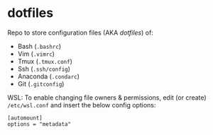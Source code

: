 # dotfiles
Repo to store configuration files (AKA *dotfiles*) of:

- Bash (`.bashrc`)
- Vim (`.vimrc`)
- Tmux (`.tmux.conf`)
- Ssh (`.ssh/config`)
- Anaconda (`.condarc`)
- Git (`.gitconfig`)

WSL: To enable changing file owners & permissions, edit (or create) `/etc/wsl.conf` and insert the below config options:

    [automount]
    options = "metadata"
